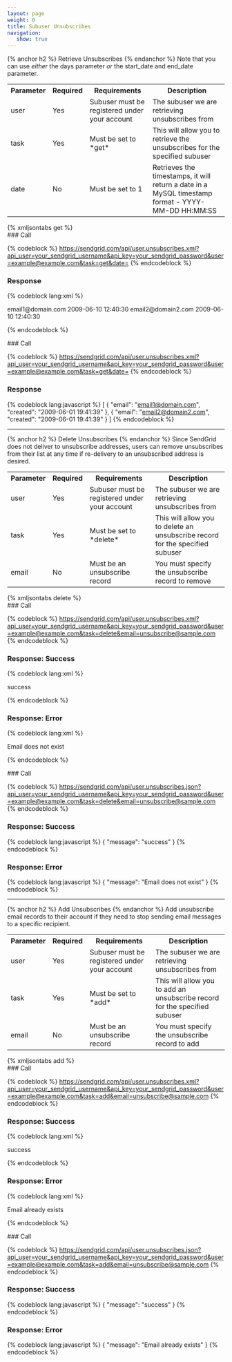 ```yaml
---
layout: page
weight: 0
title: Subuser Unsubscribes
navigation:
   show: true
---
```


{% anchor h2 %} Retrieve Unsubscribes {% endanchor %}
 Note that you can use *either* the days parameter *or* the start\_date and end\_date parameter.

<table markdown="1" class="table table-bordered table-striped">
<tbody markdown="1">
<tr markdown="1">
<th markdown="1">
Parameter

</th>
<th markdown="1">
Required

</th>
<th markdown="1">
Requirements

</th>
<th markdown="1">
Description

</th>
</tr>
<tr markdown="1">
<td markdown="1">
user

</td>
<td markdown="1">
Yes

</td>
<td markdown="1">
Subuser must be registered under your account

</td>
<td markdown="1">
The subuser we are retrieving unsubscribes from

</td>
</tr>
<tr markdown="1">
<td markdown="1">
task

</td>
<td markdown="1">
Yes

</td>
<td markdown="1">
Must be set to *get*

</td>
<td markdown="1">
This will allow you to retrieve the unsubscribes for the specified subuser

</td>
</tr>
<tr markdown="1">
<td markdown="1">
date

</td>
<td markdown="1">
No

</td>
<td markdown="1">
Must be set to 1

</td>
<td markdown="1">
Retrieves the timestamps, it will return a date in a MySQL timestamp format - YYYY-MM-DD HH:MM:SS

</td>
</tr>
</tbody>
</table>
{% xmljsontabs get %}

<div markdown="1" class="tab-content">
<div markdown="1" class="tab-pane" id="get-xml">
### Call



{% codeblock %}
https://sendgrid.com/api/user.unsubscribes.xml?api_user=your_sendgrid_username&api_key=your_sendgrid_password&user=example@example.com&task=get&date=
{% endcodeblock %}
  <h3>Response</h3>
  
{% codeblock lang:xml %}
<?xml version="1.0" encoding="ISO-8859-1"?>

<unsubscribes>
   <unsubscribe>
      <email>email1@domain.com</email>
      <created>2009-06-10 12:40:30</created>
   </unsubscribe>
   <unsubscribe>
      <email>email2@domain2.com</email>
      <created>2009-06-10 12:40:30</created>
   </unsubscribe>
</unsubscribes>

{% endcodeblock %}




</div>
<div markdown="1" class="tab-pane active" id="get-json">
### Call



{% codeblock %}
https://sendgrid.com/api/user.unsubscribes.xml?api_user=your_sendgrid_username&api_key=your_sendgrid_password&user=example@example.com&task=get&date=
{% endcodeblock %}
  <h3>Response</h3>
  
{% codeblock lang:javascript %}
[
  {
    "email": "email1@domain.com",
    "created": "2009-06-01 19:41:39"
  },
  {
    "email": "email2@domain2.com",
    "created": "2009-06-01 19:41:39"
  }
]
{% endcodeblock %}




</div>
</div>

* * * * *


{% anchor h2 %} Delete Unsubscribes {% endanchor %}
 Since SendGrid does not deliver to unsubscribe addresses, users can remove unsubscribes from their list at any time if re-delivery to an unsubscribed address is desired.

<table markdown="1" class="table table-bordered table-striped">
<tbody markdown="1">
<tr markdown="1">
<th markdown="1">
Parameter

</th>
<th markdown="1">
Required

</th>
<th markdown="1">
Requirements

</th>
<th markdown="1">
Description

</th>
</tr>
<tr markdown="1">
<td markdown="1">
user

</td>
<td markdown="1">
Yes

</td>
<td markdown="1">
Subuser must be registered under your account

</td>
<td markdown="1">
The subuser we are retrieving unsubscribes from

</td>
</tr>
<tr markdown="1">
<td markdown="1">
task

</td>
<td markdown="1">
Yes

</td>
<td markdown="1">
Must be set to *delete*

</td>
<td markdown="1">
This will allow you to delete an unsubscribe record for the specified subuser

</td>
</tr>
<tr markdown="1">
<td markdown="1">
email

</td>
<td markdown="1">
No

</td>
<td markdown="1">
Must be an unsubscribe record

</td>
<td markdown="1">
You must specify the unsubscribe record to remove

</td>
</tr>
</tbody>
</table>
{% xmljsontabs delete %}

<div markdown="1" class="tab-content">
<div markdown="1" class="tab-pane" id="delete-xml">
### Call



{% codeblock %}
https://sendgrid.com/api/user.unsubscribes.xml?api_user=your_sendgrid_username&api_key=your_sendgrid_password&user=example@example.com&task=delete&email=unsubscribe@sample.com
{% endcodeblock %}
  <h3>Response: Success</h3>
  
{% codeblock lang:xml %}
<?xml version="1.0" encoding="ISO-8859-1"?>

<result>
   <message>success</message>
</result>

{% endcodeblock %}




### Response: Error




{% codeblock lang:xml %}
<?xml version="1.0" encoding="ISO-8859-1"?>

<result>
   <message>Email does not exist</message>
</result>

{% endcodeblock %}




</div>
<div markdown="1" class="tab-pane active" id="delete-json">
### Call



{% codeblock %}
https://sendgrid.com/api/user.unsubscribes.json?api_user=your_sendgrid_username&api_key=your_sendgrid_password&user=example@example.com&task=delete&email=unsubscribe@sample.com
{% endcodeblock %}
  <h3>Response: Success</h3>
  
{% codeblock lang:javascript %}
{
  "message": "success"
}
{% endcodeblock %}




### Response: Error




{% codeblock lang:javascript %}
{
  "message": "Email does not exist"
}
{% endcodeblock %}




</div>
</div>

* * * * *


{% anchor h2 %} Add Unsubscribes {% endanchor %}
 Add unsubscribe email records to their account if they need to stop sending email messages to a specific recipient.

<table markdown="1" class="table table-bordered table-striped">
<tbody markdown="1">
<tr markdown="1">
<th markdown="1">
Parameter

</th>
<th markdown="1">
Required

</th>
<th markdown="1">
Requirements

</th>
<th markdown="1">
Description

</th>
</tr>
<tr markdown="1">
<td markdown="1">
user

</td>
<td markdown="1">
Yes

</td>
<td markdown="1">
Subuser must be registered under your account

</td>
<td markdown="1">
The subuser we are retrieving unsubscribes from

</td>
</tr>
<tr markdown="1">
<td markdown="1">
task

</td>
<td markdown="1">
Yes

</td>
<td markdown="1">
Must be set to *add*

</td>
<td markdown="1">
This will allow you to add an unsubscribe record for the specified subuser

</td>
</tr>
<tr markdown="1">
<td markdown="1">
email

</td>
<td markdown="1">
No

</td>
<td markdown="1">
Must be an unsubscribe record

</td>
<td markdown="1">
You must specify the unsubscribe record to add

</td>
</tr>
</tbody>
</table>
{% xmljsontabs add %}

<div markdown="1" class="tab-content">
<div markdown="1" class="tab-pane" id="add-xml">
### Call



{% codeblock %}
https://sendgrid.com/api/user.unsubscribes.xml?api_user=your_sendgrid_username&api_key=your_sendgrid_password&user=example@example.com&task=add&email=unsubscribe@sample.com
{% endcodeblock %}
  <h3>Response: Success</h3>
  
{% codeblock lang:xml %}
<?xml version="1.0" encoding="ISO-8859-1"?>

<result>
   <message>success</message>
</result>

{% endcodeblock %}




### Response: Error




{% codeblock lang:xml %}
<?xml version="1.0" encoding="ISO-8859-1"?>

<result>
   <message>Email already exists</message>
</result>

{% endcodeblock %}




</div>
<div markdown="1" class="tab-pane active" id="add-json">
### Call



{% codeblock %}
https://sendgrid.com/api/user.unsubscribes.json?api_user=your_sendgrid_username&api_key=your_sendgrid_password&user=example@example.com&task=add&email=unsubscribe@sample.com
{% endcodeblock %}
  <h3>Response: Success</h3>
  
{% codeblock lang:javascript %}
{
  "message": "success"
}
{% endcodeblock %}




### Response: Error




{% codeblock lang:javascript %}
{
  "message": "Email already exists"
}
{% endcodeblock %}




</div>
</div>

